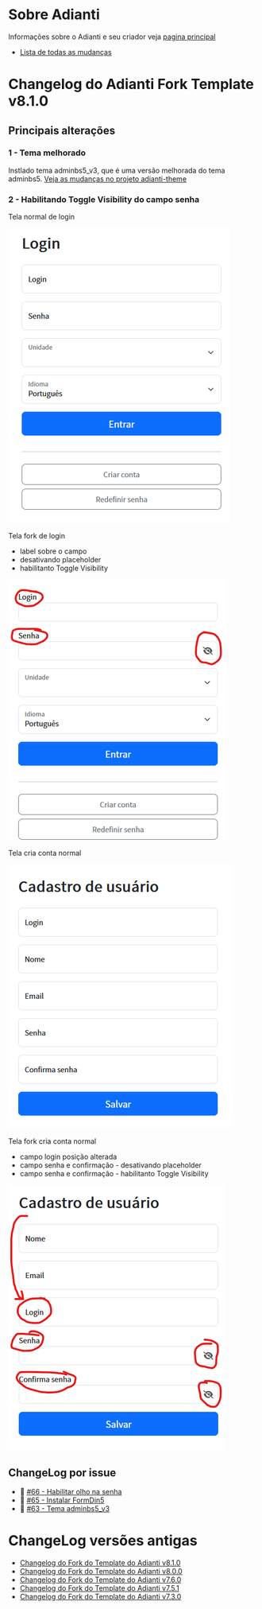 # Sobre Adianti
Informações sobre o Adianti e seu criador veja  [pagina principal](../README.md)
* [Lista de todas as mudanças](changelog_fork.md)

# Changelog do Adianti Fork Template v8.1.0

## Principais alterações

### 1 - Tema melhorado
Instlado tema adminbs5_v3, que é uma versão melhorada do tema adminbs5. [Veja as mudanças no projeto adianti-theme](https://github.com/bjverde/adianti-theme/blob/master/documents/framework_puro/adminbs5_v3.md)


### 2 - Habilitando Toggle Visibility do campo senha
Tela normal de login

![login normal](img/template_80_login_normal.png)

Tela fork de login
* label sobre o campo
* desativando placeholder
* habilitanto Toggle Visibility

![login fork](img/template_80_login_fork.png)


Tela cria conta normal

![criar conta normal](img/template_800_criar_conta_normal.png)

Tela fork cria conta normal
* campo login posição alterada
* campo senha e confirmação - desativando placeholder
* campo senha e confirmação - habilitanto Toggle Visibility

![criar conta fork](img/template_800_criar_conta_fork.png)

## ChangeLog por issue
* :hammer: [#66 - Habilitar olho na senha](https://github.com/bjverde/adianti-fork-template/issues/66)
* :hammer: [#65 - Instalar FormDin5](https://github.com/bjverde/adianti-fork-template/issues/65)
* :hammer: [#63 - Tema adminbs5_v3](https://github.com/bjverde/adianti-fork-template/issues/63s)

# ChangeLog versões antigas
* [Changelog do Fork do Template do Adianti v8.1.0](changelog_fork_v8.1.0.md)
* [Changelog do Fork do Template do Adianti v8.0.0](changelog_fork_v8.0.0.md)
* [Changelog do Fork do Template do Adianti v7.6.0](changelog_fork_v7.6.0.md)
* [Changelog do Fork do Template do Adianti v7.5.1](changelog_fork_v7.5.1.md)
* [Changelog do Fork do Template do Adianti v7.3.0](changelog_fork_v7.3.0.md)
